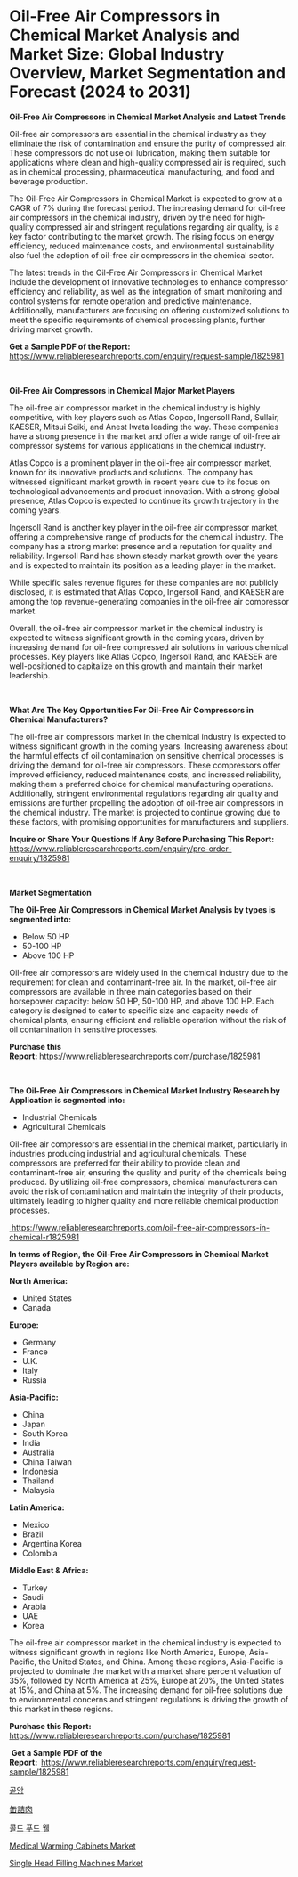 <p><h1>Oil-Free Air Compressors in Chemical Market Analysis and Market Size: Global Industry Overview, Market Segmentation and Forecast (2024 to 2031)</h1></p><p><strong>Oil-Free Air Compressors in Chemical Market Analysis and Latest Trends</strong></p>
<p><p>Oil-free air compressors are essential in the chemical industry as they eliminate the risk of contamination and ensure the purity of compressed air. These compressors do not use oil lubrication, making them suitable for applications where clean and high-quality compressed air is required, such as in chemical processing, pharmaceutical manufacturing, and food and beverage production. </p><p>The Oil-Free Air Compressors in Chemical Market is expected to grow at a CAGR of 7% during the forecast period. The increasing demand for oil-free air compressors in the chemical industry, driven by the need for high-quality compressed air and stringent regulations regarding air quality, is a key factor contributing to the market growth. The rising focus on energy efficiency, reduced maintenance costs, and environmental sustainability also fuel the adoption of oil-free air compressors in the chemical sector.</p><p>The latest trends in the Oil-Free Air Compressors in Chemical Market include the development of innovative technologies to enhance compressor efficiency and reliability, as well as the integration of smart monitoring and control systems for remote operation and predictive maintenance. Additionally, manufacturers are focusing on offering customized solutions to meet the specific requirements of chemical processing plants, further driving market growth.</p></p>
<p><strong>Get a Sample PDF of the Report:&nbsp;</strong> <a href="https://www.reliableresearchreports.com/enquiry/request-sample/1825981">https://www.reliableresearchreports.com/enquiry/request-sample/1825981</a></p>
<p>&nbsp;</p>
<p><strong>Oil-Free Air Compressors in Chemical Major Market Players</strong></p>
<p><p>The oil-free air compressor market in the chemical industry is highly competitive, with key players such as Atlas Copco, Ingersoll Rand, Sullair, KAESER, Mitsui Seiki, and Anest Iwata leading the way. These companies have a strong presence in the market and offer a wide range of oil-free air compressor systems for various applications in the chemical industry.</p><p>Atlas Copco is a prominent player in the oil-free air compressor market, known for its innovative products and solutions. The company has witnessed significant market growth in recent years due to its focus on technological advancements and product innovation. With a strong global presence, Atlas Copco is expected to continue its growth trajectory in the coming years.</p><p>Ingersoll Rand is another key player in the oil-free air compressor market, offering a comprehensive range of products for the chemical industry. The company has a strong market presence and a reputation for quality and reliability. Ingersoll Rand has shown steady market growth over the years and is expected to maintain its position as a leading player in the market.</p><p>While specific sales revenue figures for these companies are not publicly disclosed, it is estimated that Atlas Copco, Ingersoll Rand, and KAESER are among the top revenue-generating companies in the oil-free air compressor market.</p><p>Overall, the oil-free air compressor market in the chemical industry is expected to witness significant growth in the coming years, driven by increasing demand for oil-free compressed air solutions in various chemical processes. Key players like Atlas Copco, Ingersoll Rand, and KAESER are well-positioned to capitalize on this growth and maintain their market leadership.</p></p>
<p>&nbsp;</p>
<p><strong>What Are The Key Opportunities For Oil-Free Air Compressors in Chemical Manufacturers?</strong></p>
<p><p>The oil-free air compressors market in the chemical industry is expected to witness significant growth in the coming years. Increasing awareness about the harmful effects of oil contamination on sensitive chemical processes is driving the demand for oil-free air compressors. These compressors offer improved efficiency, reduced maintenance costs, and increased reliability, making them a preferred choice for chemical manufacturing operations. Additionally, stringent environmental regulations regarding air quality and emissions are further propelling the adoption of oil-free air compressors in the chemical industry. The market is projected to continue growing due to these factors, with promising opportunities for manufacturers and suppliers.</p></p>
<p><strong>Inquire or Share Your Questions If Any Before Purchasing This Report:</strong> <a href="https://www.reliableresearchreports.com/enquiry/pre-order-enquiry/1825981">https://www.reliableresearchreports.com/enquiry/pre-order-enquiry/1825981</a></p>
<p>&nbsp;</p>
<p><strong>Market Segmentation</strong></p>
<p><strong>The Oil-Free Air Compressors in Chemical Market Analysis by types is segmented into:</strong></p>
<p><ul><li>Below 50 HP</li><li>50-100 HP</li><li>Above 100 HP</li></ul></p>
<p><p>Oil-free air compressors are widely used in the chemical industry due to the requirement for clean and contaminant-free air. In the market, oil-free air compressors are available in three main categories based on their horsepower capacity: below 50 HP, 50-100 HP, and above 100 HP. Each category is designed to cater to specific size and capacity needs of chemical plants, ensuring efficient and reliable operation without the risk of oil contamination in sensitive processes.</p></p>
<p><strong>Purchase this Report:&nbsp;</strong><a href="https://www.reliableresearchreports.com/purchase/1825981">https://www.reliableresearchreports.com/purchase/1825981</a></p>
<p>&nbsp;</p>
<p><strong>The Oil-Free Air Compressors in Chemical Market Industry Research by Application is segmented into:</strong></p>
<p><ul><li>Industrial Chemicals</li><li>Agricultural Chemicals</li></ul></p>
<p><p>Oil-free air compressors are essential in the chemical market, particularly in industries producing industrial and agricultural chemicals. These compressors are preferred for their ability to provide clean and contaminant-free air, ensuring the quality and purity of the chemicals being produced. By utilizing oil-free compressors, chemical manufacturers can avoid the risk of contamination and maintain the integrity of their products, ultimately leading to higher quality and more reliable chemical production processes.</p></p>
<p><a href="https://www.reliableresearchreports.com/oil-free-air-compressors-in-chemical-r1825981">&nbsp;https://www.reliableresearchreports.com/oil-free-air-compressors-in-chemical-r1825981</a></p>
<p><strong>In terms of Region, the Oil-Free Air Compressors in Chemical Market Players available by Region are:</strong></p>
<p>
    <p> <strong> North America: </strong>
        <ul>
            <li>United States</li>
            <li>Canada</li>
        </ul>
        </p> 
    <p> <strong> Europe: </strong>
        <ul>
            <li>Germany</li>
            <li>France</li>
            <li>U.K.</li>
            <li>Italy</li>
            <li>Russia</li>
        </ul>
        </p> 
    <p> <strong> Asia-Pacific: </strong>
        <ul>
            <li>China</li>
            <li>Japan</li>
            <li>South Korea</li>
            <li>India</li>
            <li>Australia</li>
            <li>China Taiwan</li>
            <li>Indonesia</li>
            <li>Thailand</li>
            <li>Malaysia</li>
        </ul>
        </p> 
    <p> <strong> Latin America: </strong>
        <ul>
            <li>Mexico</li>
            <li>Brazil</li>
            <li>Argentina Korea</li>
            <li>Colombia</li>
        </ul>
        </p> 
    <p> <strong> Middle East & Africa: </strong>
        <ul>
            <li>Turkey</li>
            <li>Saudi</li>
            <li>Arabia</li>
            <li>UAE</li>
            <li>Korea</li>
        </ul>
    </p>
    </p>
<p><p>The oil-free air compressor market in the chemical industry is expected to witness significant growth in regions like North America, Europe, Asia-Pacific, the United States, and China. Among these regions, Asia-Pacific is projected to dominate the market with a market share percent valuation of 35%, followed by North America at 25%, Europe at 20%, the United States at 15%, and China at 5%. The increasing demand for oil-free solutions due to environmental concerns and stringent regulations is driving the growth of this market in these regions.</p></p>
<p><strong>Purchase this Report: </strong><a href="https://www.reliableresearchreports.com/purchase/1825981">https://www.reliableresearchreports.com/purchase/1825981</a></p>
<p>&nbsp;<strong>Get a Sample PDF of the Report:&nbsp;&nbsp;</strong><a href="https://www.reliableresearchreports.com/enquiry/request-sample/1825981">https://www.reliableresearchreports.com/enquiry/request-sample/1825981</a></p>
<p><strong></strong></p>
<p><p><a href="https://github.com/anton65482023/Market-Research-Report-List-1/blob/main/163826438524.md">골암</a></p><p><a href="https://medium.com/@hazelnutt83/%E7%BC%B6%E8%A9%B0%E8%82%89%E5%B8%82%E5%A0%B4-%E5%B8%82%E5%A0%B4cagr-%E5%B8%82%E5%A0%B4%E3%83%88%E3%83%AC%E3%83%B3%E3%83%89-%E6%88%90%E9%95%B7%E6%88%A6%E7%95%A5%E3%81%AB%E9%96%A2%E3%81%99%E3%82%8B%E6%B4%9E%E5%AF%9F-c8dc40ed1ae4">缶詰肉</a></p><p><a href="https://medium.com/@lucianmaluan2022/2024%EB%85%84%EB%B6%80%ED%84%B0-2031%EB%85%84%EA%B9%8C%EC%A7%80%EC%9D%98-%EC%8B%9C%EC%9E%A5-%EB%B6%84%EC%84%9D%EA%B3%BC-%EA%B7%9C%EB%AA%A8-%EC%98%88%EC%B8%A1%EC%9D%B4-%EC%9E%98-%EB%90%9C-%EC%BD%9C%EB%93%9C-%ED%91%B8%EB%93%9C-%EC%9B%B0-%EC%8B%9C%EC%9E%A5-49c6e3a85716">콜드 푸드 웰</a></p><p><a href="https://www.linkedin.com/pulse/medical-warming-cabinets-market-trends-analysis-forecasted-cwsve?trackingId=FyZMYVMWJCX0awX1jTCjqg%3D%3D">Medical Warming Cabinets Market</a></p><p><a href="https://github.com/Paul14Anderson63/Market-Research-Report-List-4/blob/main/single-head-filling-machines-market.md">Single Head Filling Machines Market</a></p></p>